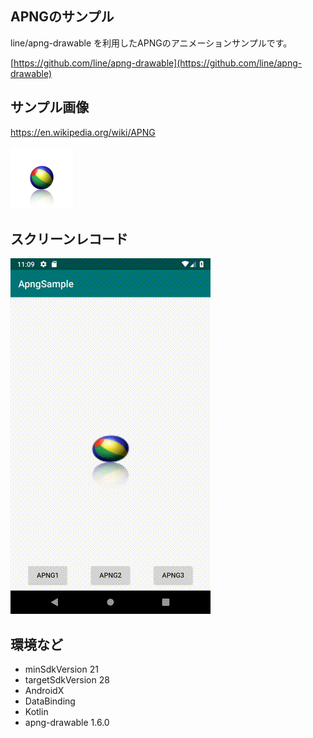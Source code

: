  ## APNGのサンプル
 
line/apng-drawable を利用したAPNGのアニメーションサンプルです。 

[https://github.com/line/apng-drawable](https://github.com/line/apng-drawable)

## サンプル画像

https://en.wikipedia.org/wiki/APNG

![](./app/src/main/res/drawable/apng.png)

## スクリーンレコード

![](./sample/record.gif)
 
## 環境など

- minSdkVersion 21
- targetSdkVersion 28
- AndroidX
- DataBinding
- Kotlin
- apng-drawable  1.6.0